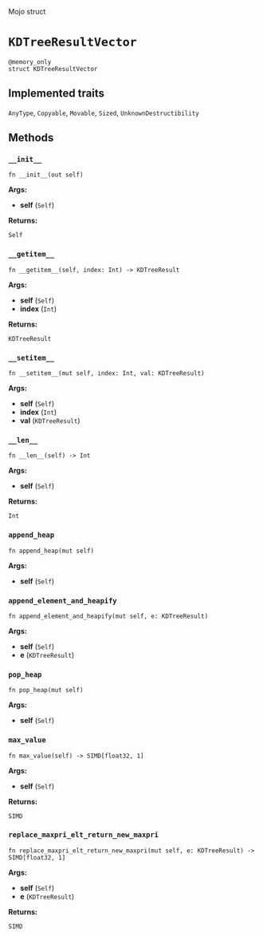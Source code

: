 Mojo struct

# `KDTreeResultVector`

```mojo
@memory_only
struct KDTreeResultVector
```

## Implemented traits

`AnyType`, `Copyable`, `Movable`, `Sized`, `UnknownDestructibility`

## Methods

### `__init__`

```mojo
fn __init__(out self)
```

**Args:**

- **self** (`Self`)

**Returns:**

`Self`

### `__getitem__`

```mojo
fn __getitem__(self, index: Int) -> KDTreeResult
```

**Args:**

- **self** (`Self`)
- **index** (`Int`)

**Returns:**

`KDTreeResult`

### `__setitem__`

```mojo
fn __setitem__(mut self, index: Int, val: KDTreeResult)
```

**Args:**

- **self** (`Self`)
- **index** (`Int`)
- **val** (`KDTreeResult`)

### `__len__`

```mojo
fn __len__(self) -> Int
```

**Args:**

- **self** (`Self`)

**Returns:**

`Int`

### `append_heap`

```mojo
fn append_heap(mut self)
```

**Args:**

- **self** (`Self`)

### `append_element_and_heapify`

```mojo
fn append_element_and_heapify(mut self, e: KDTreeResult)
```

**Args:**

- **self** (`Self`)
- **e** (`KDTreeResult`)

### `pop_heap`

```mojo
fn pop_heap(mut self)
```

**Args:**

- **self** (`Self`)

### `max_value`

```mojo
fn max_value(self) -> SIMD[float32, 1]
```

**Args:**

- **self** (`Self`)

**Returns:**

`SIMD`

### `replace_maxpri_elt_return_new_maxpri`

```mojo
fn replace_maxpri_elt_return_new_maxpri(mut self, e: KDTreeResult) -> SIMD[float32, 1]
```

**Args:**

- **self** (`Self`)
- **e** (`KDTreeResult`)

**Returns:**

`SIMD`


